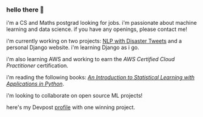 ### hello there 👋

i'm a CS and Maths postgrad looking for jobs. i'm passionate about machine learning and data science. if you have any openings, please contact me!

i'm currently working on two projects: [NLP with Disaster Tweets](https://www.kaggle.com/competitions/nlp-getting-started/overview) and a personal Django website. i'm learning Django as i go.

i'm also learning AWS and working to earn the _AWS Certified Cloud Practitioner_ certification.

i'm reading the following books: [_An Introduction to Statistical Learning with Applications in Python_](https://www.statlearning.com/).

i'm looking to collaborate on open source ML projects!

here's my Devpost [profile](https://devpost.com/alex-gdv) with one winning project.
